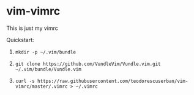 # vim-vimrc

This is just my vimrc

Quickstart:

1. ```mkdir -p ~/.vim/bundle```

2. ```git clone https://github.com/VundleVim/Vundle.vim.git ~/.vim/bundle/Vundle.vim```

3. ```curl -s https://raw.githubusercontent.com/teodorescuserban/vim-vimrc/master/.vimrc > ~/.vimrc```
